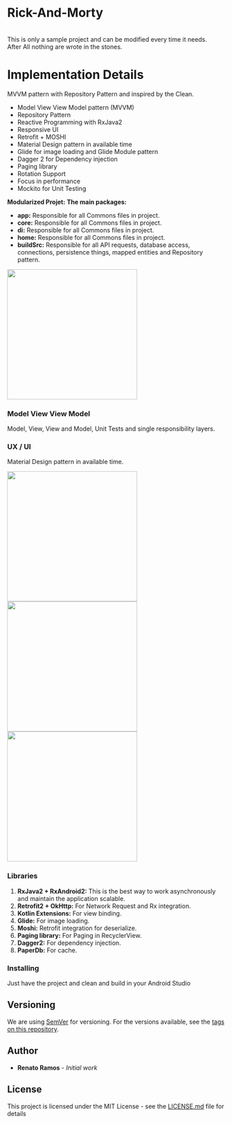 # Rick-And-Morty
<br />This is only a sample project and can be modified every time it needs. 
<br />After All nothing are wrote in the stones.

# Implementation Details

MVVM pattern with Repository Pattern and inspired by the Clean.

- Model View View Model pattern (MVVM)
- Repository Pattern
- Reactive Programming with RxJava2
- Responsive UI
- Retrofit + MOSHI
- Material Design pattern in available time
- Glide for image loading and Glide Module pattern
- Dagger 2 for Dependency injection 
- Paging library
- Rotation Support 
- Focus in performance
- Mockito for Unit Testing

**Modularized Projet:**
**The main packages:**

- **app:** Responsible for all Commons files in project.
- **core:** Responsible for all Commons files in project.
- **di:** Responsible for all Commons files in project.
- **home:** Responsible for all Commons files in project.
- **buildSrc:** Responsible for all  API requests, database access, connections, persistence things, mapped entities and Repository pattern.


<img src="https://github.com/renatoramos7/Rick-And-Morty/blob/master/design/Screenshot4.png" width="300">

### Model View View Model

Model, View, View and Model, Unit Tests and single responsibility layers.

### UX / UI

Material Design pattern in available time.

<img src="https://github.com/renatoramos7/Rick-And-Morty/blob/master/design/Screenshot1.png" width="300">
<img src="https://github.com/renatoramos7/Rick-And-Morty/blob/master/design/Screenshot2.png" width="300">
<img src="https://github.com/renatoramos7/Rick-And-Morty/blob/master/design/Screenshot3.png" width="300">

### Libraries

1. **RxJava2 + RxAndroid2:** This is the best way to work asynchronously and maintain the application scalable.
2. **Retrofit2 + OkHttp:** For Network Request and Rx integration.
3. **Kotlin Extensions:** For view binding.
4. **Glide:** For image loading.
5. **Moshi:** Retrofit integration for deserialize.
6. **Paging library:** For Paging in RecyclerView.
7. **Dagger2:** For dependency injection.
8. **PaperDb:** For cache.

### Installing
Just have the project and clean and build in your Android Studio

## Versioning

We are using [SemVer](http://semver.org/) for versioning. For the versions available, see the [tags on this repository](https://github.com/renatoramos7/Rick-And-Morty). 

## Author

* **Renato Ramos** - *Initial work*

## License

This project is licensed under the MIT License - see the [LICENSE.md](LICENSE.md) file for details
